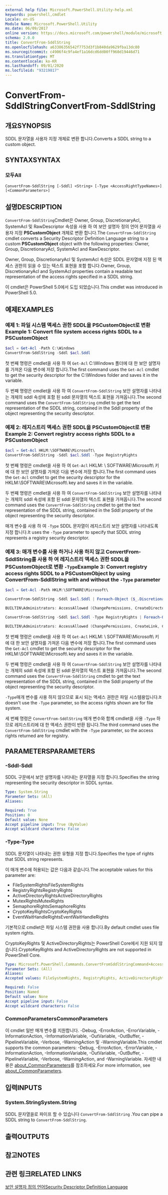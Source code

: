 ```yaml
---
external help file: Microsoft.PowerShell.Utility-help.xml
keywords: powershell,cmdlet
Locale: en-US
Module Name: Microsoft.PowerShell.Utility
ms.date: 06/09/2017
online version: https://docs.microsoft.com/powershell/module/microsoft.powershell.utility/convertfrom-sddlstring?view=powershell-7.1&WT.mc_id=ps-gethelp
schema: 2.0.0
title: ConvertFrom-SddlString
ms.openlocfilehash: a63386356542f7753d3f1b840da9629fba13dc80
ms.sourcegitcommit: c4906f4c9fa4ef1a16dcd6dd00ff960d19446d71
ms.translationtype: MT
ms.contentlocale: ko-KR
ms.lasthandoff: 09/01/2020
ms.locfileid: "93219817"
---
```

# <span data-ttu-id="e2802-103">ConvertFrom-SddlString</span><span class="sxs-lookup"><span data-stu-id="e2802-103">ConvertFrom-SddlString</span></span>

## <span data-ttu-id="e2802-104">개요</span><span class="sxs-lookup"><span data-stu-id="e2802-104">SYNOPSIS</span></span>
<span data-ttu-id="e2802-105">SDDL 문자열을 사용자 지정 개체로 변환 합니다.</span><span class="sxs-lookup"><span data-stu-id="e2802-105">Converts a SDDL string to a custom object.</span></span>

## <span data-ttu-id="e2802-106">SYNTAX</span><span class="sxs-lookup"><span data-stu-id="e2802-106">SYNTAX</span></span>

### <span data-ttu-id="e2802-107">모두</span><span class="sxs-lookup"><span data-stu-id="e2802-107">All</span></span>

```
ConvertFrom-SddlString [-Sddl] <String> [-Type <AccessRightTypeNames>] [<CommonParameters>]
```

## <span data-ttu-id="e2802-108">설명</span><span class="sxs-lookup"><span data-stu-id="e2802-108">DESCRIPTION</span></span>

<span data-ttu-id="e2802-109">`ConvertFrom-SddlString`Cmdlet은 Owner, Group, DiscretionaryAcl, SystemAcl 및 RawDescriptor 속성을 사용 하 여 보안 설명자 정의 언어 문자열을 사용자 지정 **PSCustomObject** 개체로 변환 합니다.</span><span class="sxs-lookup"><span data-stu-id="e2802-109">The `ConvertFrom-SddlString` cmdlet converts a Security Descriptor Definition Language string to a custom **PSCustomObject** object with the following properties: Owner, Group, DiscretionaryAcl, SystemAcl and RawDescriptor.</span></span>

<span data-ttu-id="e2802-110">Owner, Group, DiscretionaryAcl 및 SystemAcl 속성은 SDDL 문자열에 지정 된 액세스 권한의 읽을 수 있는 텍스트 표현을 포함 합니다.</span><span class="sxs-lookup"><span data-stu-id="e2802-110">Owner, Group, DiscretionaryAcl and SystemAcl properties contain a readable text representation of the access rights specified in a SDDL string.</span></span>

<span data-ttu-id="e2802-111">이 cmdlet은 PowerShell 5.0에서 도입 되었습니다.</span><span class="sxs-lookup"><span data-stu-id="e2802-111">This cmdlet was introduced in PowerShell 5.0.</span></span>

## <span data-ttu-id="e2802-112">예제</span><span class="sxs-lookup"><span data-stu-id="e2802-112">EXAMPLES</span></span>

### <span data-ttu-id="e2802-113">예제 1: 파일 시스템 액세스 권한 SDDL을 PSCustomObject로 변환</span><span class="sxs-lookup"><span data-stu-id="e2802-113">Example 1: Convert file system access rights SDDL to a PSCustomObject</span></span>

```powershell
$acl = Get-Acl -Path C:\Windows
ConvertFrom-SddlString -Sddl $acl.Sddl
```

<span data-ttu-id="e2802-114">첫 번째 명령은 cmdlet을 사용 하 여 `Get-Acl` C:\Windows 폴더에 대 한 보안 설명자를 가져온 다음 변수에 저장 합니다.</span><span class="sxs-lookup"><span data-stu-id="e2802-114">The first command uses the `Get-Acl` cmdlet to get the security descriptor for the C:\Windows folder and saves it in the variable.</span></span>

<span data-ttu-id="e2802-115">두 번째 명령은 cmdlet을 사용 하 여 `ConvertFrom-SddlString` 보안 설명자를 나타내는 개체의 sddl 속성에 포함 된 sddl 문자열의 텍스트 표현을 가져옵니다.</span><span class="sxs-lookup"><span data-stu-id="e2802-115">The second command uses the `ConvertFrom-SddlString` cmdlet to get the text representation of the SDDL string, contained in the Sddl property of the object representing the security descriptor.</span></span>

### <span data-ttu-id="e2802-116">예제 2: 레지스트리 액세스 권한 SDDL을 PSCustomObject로 변환</span><span class="sxs-lookup"><span data-stu-id="e2802-116">Example 2: Convert registry access rights SDDL to a PSCustomObject</span></span>

```powershell
$acl = Get-Acl HKLM:\SOFTWARE\Microsoft\
ConvertFrom-SddlString -Sddl $acl.Sddl -Type RegistryRights
```

<span data-ttu-id="e2802-117">첫 번째 명령은 cmdlet을 사용 하 여 `Get-Acl` HKLM: \ SOFTWARE\Microsoft\ 키에 대 한 보안 설명자를 가져온 다음 변수에 저장 합니다.</span><span class="sxs-lookup"><span data-stu-id="e2802-117">The first command uses the `Get-Acl` cmdlet to get the security descriptor for the HKLM:\SOFTWARE\Microsoft\ key and saves it in the variable.</span></span>

<span data-ttu-id="e2802-118">두 번째 명령은 cmdlet을 사용 하 여 `ConvertFrom-SddlString` 보안 설명자를 나타내는 개체의 sddl 속성에 포함 된 sddl 문자열의 텍스트 표현을 가져옵니다.</span><span class="sxs-lookup"><span data-stu-id="e2802-118">The second command uses the `ConvertFrom-SddlString` cmdlet to get the text representation of the SDDL string, contained in the Sddl property of the object representing the security descriptor.</span></span>

<span data-ttu-id="e2802-119">매개 변수를 사용 하 여 `-Type` SDDL 문자열이 레지스트리 보안 설명자를 나타내도록 지정 합니다.</span><span class="sxs-lookup"><span data-stu-id="e2802-119">It uses the `-Type` parameter to specify that SDDL string represents a registry security descriptor.</span></span>

### <span data-ttu-id="e2802-120">예제 3: 매개 변수를 사용 하거나 사용 하지 않고 ConvertFrom-SddlString를 사용 하 여 레지스트리 액세스 권한 SDDL을 PSCustomObject로 변환 `-Type`</span><span class="sxs-lookup"><span data-stu-id="e2802-120">Example 3: Convert registry access rights SDDL to a PSCustomObject by using ConvertFrom-SddlString with and without the `-Type` parameter</span></span>

```powershell
$acl = Get-Acl -Path HKLM:\SOFTWARE\Microsoft\

ConvertFrom-SddlString -Sddl $acl.Sddl | Foreach-Object {$_.DiscretionaryAcl[0]}

BUILTIN\Administrators: AccessAllowed (ChangePermissions, CreateDirectories, Delete, ExecuteKey, FullControl, GenericExecute, GenericWrite, ListDirectory, ReadExtendedAttributes, ReadPermissions, TakeOwnership, Traverse, WriteData, WriteExtendedAttributes, WriteKey)

ConvertFrom-SddlString -Sddl $acl.Sddl -Type RegistryRights | Foreach-Object {$_.DiscretionaryAcl[0]}

BUILTIN\Administrators: AccessAllowed (ChangePermissions, CreateLink, CreateSubKey, Delete, EnumerateSubKeys, ExecuteKey, FullControl, GenericExecute, GenericWrite, Notify, QueryValues, ReadPermissions, SetValue, TakeOwnership, WriteKey)
```

<span data-ttu-id="e2802-121">첫 번째 명령은 cmdlet을 사용 하 여 `Get-Acl` HKLM: \ SOFTWARE\Microsoft\ 키에 대 한 보안 설명자를 가져온 다음 변수에 저장 합니다.</span><span class="sxs-lookup"><span data-stu-id="e2802-121">The first command uses the `Get-Acl` cmdlet to get the security descriptor for the HKLM:\SOFTWARE\Microsoft\ key and saves it in the variable.</span></span>

<span data-ttu-id="e2802-122">두 번째 명령은 cmdlet을 사용 하 여 `ConvertFrom-SddlString` 보안 설명자를 나타내는 개체의 sddl 속성에 포함 된 sddl 문자열의 텍스트 표현을 가져옵니다.</span><span class="sxs-lookup"><span data-stu-id="e2802-122">The second command uses the `ConvertFrom-SddlString` cmdlet to get the text representation of the SDDL string, contained in the Sddl property of the object representing the security descriptor.</span></span>

<span data-ttu-id="e2802-123">`-Type`매개 변수를 사용 하지 않으므로 표시 되는 액세스 권한은 파일 시스템용입니다.</span><span class="sxs-lookup"><span data-stu-id="e2802-123">It doesn't use the `-Type` parameter, so the access rights shown are for file system.</span></span>

<span data-ttu-id="e2802-124">세 번째 명령은 `ConvertFrom-SddlString` 매개 변수와 함께 cmdlet을 사용 `-Type` 하므로 레지스트리에 대 한 액세스 권한이 반환 됩니다.</span><span class="sxs-lookup"><span data-stu-id="e2802-124">The third command uses the `ConvertFrom-SddlString` cmdlet with the `-Type` parameter, so the access rights returned are for registry.</span></span>

## <span data-ttu-id="e2802-125">PARAMETERS</span><span class="sxs-lookup"><span data-stu-id="e2802-125">PARAMETERS</span></span>

### <span data-ttu-id="e2802-126">-Sddl</span><span class="sxs-lookup"><span data-stu-id="e2802-126">-Sddl</span></span>

<span data-ttu-id="e2802-127">SDDL 구문에서 보안 설명자를 나타내는 문자열을 지정 합니다.</span><span class="sxs-lookup"><span data-stu-id="e2802-127">Specifies the string representing the security descriptor in SDDL syntax.</span></span>

```yaml
Type: System.String
Parameter Sets: (All)
Aliases:

Required: True
Position: 0
Default value: None
Accept pipeline input: True (ByValue)
Accept wildcard characters: False
```

### <span data-ttu-id="e2802-128">-Type</span><span class="sxs-lookup"><span data-stu-id="e2802-128">-Type</span></span>

<span data-ttu-id="e2802-129">SDDL 문자열이 나타내는 권한 유형을 지정 합니다.</span><span class="sxs-lookup"><span data-stu-id="e2802-129">Specifies the type of rights that SDDL string represents.</span></span>

<span data-ttu-id="e2802-130">이 매개 변수에 허용되는 값은 다음과 같습니다.</span><span class="sxs-lookup"><span data-stu-id="e2802-130">The acceptable values for this parameter are:</span></span>

- <span data-ttu-id="e2802-131">FileSystemRights</span><span class="sxs-lookup"><span data-stu-id="e2802-131">FileSystemRights</span></span>
- <span data-ttu-id="e2802-132">RegistryRights</span><span class="sxs-lookup"><span data-stu-id="e2802-132">RegistryRights</span></span>
- <span data-ttu-id="e2802-133">ActiveDirectoryRights</span><span class="sxs-lookup"><span data-stu-id="e2802-133">ActiveDirectoryRights</span></span>
- <span data-ttu-id="e2802-134">MutexRights</span><span class="sxs-lookup"><span data-stu-id="e2802-134">MutexRights</span></span>
- <span data-ttu-id="e2802-135">SemaphoreRights</span><span class="sxs-lookup"><span data-stu-id="e2802-135">SemaphoreRights</span></span>
- <span data-ttu-id="e2802-136">CryptoKeyRights</span><span class="sxs-lookup"><span data-stu-id="e2802-136">CryptoKeyRights</span></span>
- <span data-ttu-id="e2802-137">EventWaitHandleRights</span><span class="sxs-lookup"><span data-stu-id="e2802-137">EventWaitHandleRights</span></span>

<span data-ttu-id="e2802-138">기본적으로 cmdlet은 파일 시스템 권한을 사용 합니다.</span><span class="sxs-lookup"><span data-stu-id="e2802-138">By default cmdlet uses file system rights.</span></span>

<span data-ttu-id="e2802-139">CryptoKeyRights 및 ActiveDirectoryRights는 PowerShell Core에서 지원 되지 않습니다.</span><span class="sxs-lookup"><span data-stu-id="e2802-139">CryptoKeyRights and ActiveDirectoryRights are not supported in PowerShell Core.</span></span>

```yaml
Type: Microsoft.PowerShell.Commands.ConvertFromSddlStringCommand+AccessRightTypeNames
Parameter Sets: (All)
Aliases:
Accepted values: FileSystemRights, RegistryRights, ActiveDirectoryRights, MutexRights, SemaphoreRights, CryptoKeyRights, EventWaitHandleRights

Required: False
Position: Named
Default value: None
Accept pipeline input: False
Accept wildcard characters: False
```

### <span data-ttu-id="e2802-140">CommonParameters</span><span class="sxs-lookup"><span data-stu-id="e2802-140">CommonParameters</span></span>

<span data-ttu-id="e2802-141">이 cmdlet 일반 매개 변수를 지원합니다. -Debug, -ErrorAction, -ErrorVariable, -InformationAction, -InformationVariable, -OutVariable, -OutBuffer, -PipelineVariable, -Verbose, -WarningAction 및 -WarningVariable.</span><span class="sxs-lookup"><span data-stu-id="e2802-141">This cmdlet supports the common parameters: -Debug, -ErrorAction, -ErrorVariable, -InformationAction, -InformationVariable, -OutVariable, -OutBuffer, -PipelineVariable, -Verbose, -WarningAction, and -WarningVariable.</span></span> <span data-ttu-id="e2802-142">자세한 내용은 [about_CommonParameters](https://go.microsoft.com/fwlink/?LinkID=113216)를 참조하세요.</span><span class="sxs-lookup"><span data-stu-id="e2802-142">For more information, see [about_CommonParameters](https://go.microsoft.com/fwlink/?LinkID=113216).</span></span>

## <span data-ttu-id="e2802-143">입력</span><span class="sxs-lookup"><span data-stu-id="e2802-143">INPUTS</span></span>

### <span data-ttu-id="e2802-144">System.String</span><span class="sxs-lookup"><span data-stu-id="e2802-144">System.String</span></span>

<span data-ttu-id="e2802-145">SDDL 문자열을로 파이프 할 수 있습니다 `ConvertFrom-SddlString` .</span><span class="sxs-lookup"><span data-stu-id="e2802-145">You can pipe a SDDL string to `ConvertFrom-SddlString`.</span></span>

## <span data-ttu-id="e2802-146">출력</span><span class="sxs-lookup"><span data-stu-id="e2802-146">OUTPUTS</span></span>

## <span data-ttu-id="e2802-147">참고</span><span class="sxs-lookup"><span data-stu-id="e2802-147">NOTES</span></span>

## <span data-ttu-id="e2802-148">관련 링크</span><span class="sxs-lookup"><span data-stu-id="e2802-148">RELATED LINKS</span></span>

[<span data-ttu-id="e2802-149">보안 설명자 정의 언어</span><span class="sxs-lookup"><span data-stu-id="e2802-149">Security Descriptor Definition Language</span></span>](/windows/win32/secauthz/security-descriptor-definition-language)

